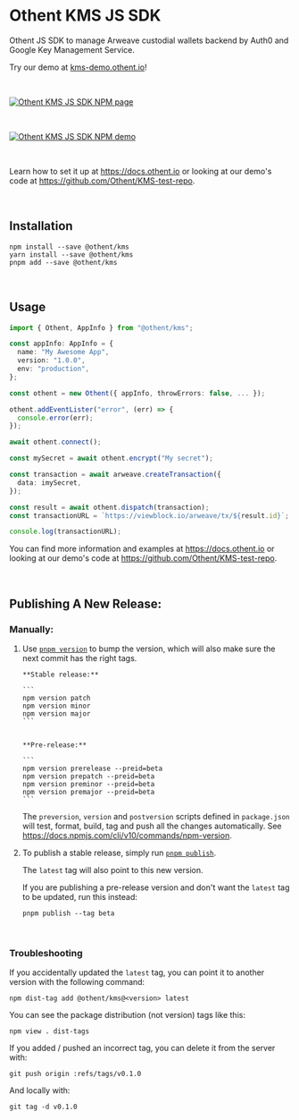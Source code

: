 # Othent KMS JS SDK

Othent JS SDK to manage Arweave custodial wallets backend by Auth0 and Google Key Management Service.

Try our demo at [kms-demo.othent.io](https://kms-demo.othent.io)!

<br />

[![Othent KMS JS SDK NPM page](https://img.shields.io/npm/v/%40othent%2Fkms?style=for-the-badge&color=%23CC3534)](https://www.npmjs.com/package/@othent/kms)

<br />

[![Othent KMS JS SDK NPM demo](https://kms-demo.othent.io/othent-kms-demo-screenshot.png)](https://kms-demo.othent.io)

<br />

Learn how to set it up at https://docs.othent.io or looking at our demo's code at https://github.com/Othent/KMS-test-repo.

<br />

## Installation

    npm install --save @othent/kms
    yarn install --save @othent/kms
    pnpm add --save @othent/kms

<br />

## Usage

```ts
import { Othent, AppInfo } from "@othent/kms";

const appInfo: AppInfo = {
  name: "My Awesome App",
  version: "1.0.0",
  env: "production",
};

const othent = new Othent({ appInfo, throwErrors: false, ... });

othent.addEventLister("error", (err) => {
  console.error(err);
});

await othent.connect();

const mySecret = await othent.encrypt("My secret");

const transaction = await arweave.createTransaction({
  data: imySecret,
});

const result = await othent.dispatch(transaction);
const transactionURL = `https://viewblock.io/arweave/tx/${result.id}`;

console.log(transactionURL);
```

You can find more information and examples at https://docs.othent.io or looking at our demo's code at
https://github.com/Othent/KMS-test-repo.

<br />

## Publishing A New Release:

### Manually:

1.  Use [`pnpm version`](https://docs.npmjs.com/cli/v7/commands/npm-version) to bump the version, which will also make sure
    the next commit has the right tags.

        **Stable release:**

        ```
        npm version patch
        npm version minor
        npm version major
        ```


        **Pre-release:**

        ```
        npm version prerelease --preid=beta
        npm version prepatch --preid=beta
        npm version preminor --preid=beta
        npm version premajor --preid=beta
        ```

    The `preversion`, `version` and `postversion` scripts defined in `package.json` will test, format, build, tag and
    push all the changes automatically. See https://docs.npmjs.com/cli/v10/commands/npm-version.

2.  To publish a stable release, simply run [`pnpm publish`](https://docs.npmjs.com/cli/v8/commands/npm-publish).

    The `latest` tag will also point to this new version.

    If you are publishing a pre-release version and don't want the `latest` tag to be updated, run this instead:

        pnpm publish --tag beta

<br />

### Troubleshooting

If you accidentally updated the `latest` tag, you can point it to another version with the following command:

    npm dist-tag add @othent/kms@<version> latest

You can see the package distribution (not version) tags like this:

    npm view . dist-tags

If you added / pushed an incorrect tag, you can delete it from the server with:

    git push origin :refs/tags/v0.1.0

And locally with:

    git tag -d v0.1.0
